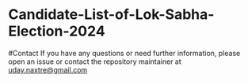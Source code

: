 ﻿# Candidate-List-of-Lok-Sabha-Election-2024

#Contact
If you have any questions or need further information, please open an issue or contact the repository maintainer at uday.naxtre@gmail.com
